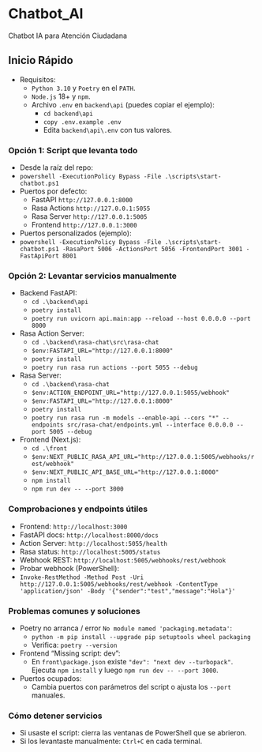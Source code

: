 # Chatbot_AI
Chatbot IA para Atención Ciudadana

## Inicio Rápido

- Requisitos:
  - `Python 3.10` y `Poetry` en el `PATH`.
  - `Node.js` 18+ y `npm`.
  - Archivo `.env` en `backend\api` (puedes copiar el ejemplo):
    - `cd backend\api`
    - `copy .env.example .env`
    - Edita `backend\api\.env` con tus valores.

### Opción 1: Script que levanta todo

- Desde la raíz del repo:
- `powershell -ExecutionPolicy Bypass -File .\scripts\start-chatbot.ps1`
- Puertos por defecto:
  - FastAPI `http://127.0.0.1:8000`
  - Rasa Actions `http://127.0.0.1:5055`
  - Rasa Server `http://127.0.0.1:5005`
  - Frontend `http://127.0.0.1:3000`
- Puertos personalizados (ejemplo):
- `powershell -ExecutionPolicy Bypass -File .\scripts\start-chatbot.ps1 -RasaPort 5006 -ActionsPort 5056 -FrontendPort 3001 -FastApiPort 8001`

### Opción 2: Levantar servicios manualmente

- Backend FastAPI:
  - `cd .\backend\api`
  - `poetry install`
  - `poetry run uvicorn api.main:app --reload --host 0.0.0.0 --port 8000`
- Rasa Action Server:
  - `cd .\backend\rasa-chat\src\rasa-chat`
  - `$env:FASTAPI_URL="http://127.0.0.1:8000"`
  - `poetry install`
  - `poetry run rasa run actions --port 5055 --debug`
- Rasa Server:
  - `cd .\backend\rasa-chat`
  - `$env:ACTION_ENDPOINT_URL="http://127.0.0.1:5055/webhook"`
  - `$env:FASTAPI_URL="http://127.0.0.1:8000"`
  - `poetry install`
  - `poetry run rasa run -m models --enable-api --cors "*" --endpoints src/rasa-chat/endpoints.yml --interface 0.0.0.0 --port 5005 --debug`
- Frontend (Next.js):
  - `cd .\front`
  - `$env:NEXT_PUBLIC_RASA_API_URL="http://127.0.0.1:5005/webhooks/rest/webhook"`
  - `$env:NEXT_PUBLIC_API_BASE_URL="http://127.0.0.1:8000"`
  - `npm install`
  - `npm run dev -- --port 3000`

### Comprobaciones y endpoints útiles

- Frontend: `http://localhost:3000`
- FastAPI docs: `http://localhost:8000/docs`
- Action Server: `http://localhost:5055/health`
- Rasa status: `http://localhost:5005/status`
- Webhook REST: `http://localhost:5005/webhooks/rest/webhook`
- Probar webhook (PowerShell):
- `Invoke-RestMethod -Method Post -Uri http://127.0.0.1:5005/webhooks/rest/webhook -ContentType 'application/json' -Body '{"sender":"test","message":"Hola"}'`

### Problemas comunes y soluciones

- Poetry no arranca / error `No module named 'packaging.metadata'`:
  - `python -m pip install --upgrade pip setuptools wheel packaging`
  - Verifica: `poetry --version`
- Frontend “Missing script: dev”:
  - En `front\package.json` existe `"dev": "next dev --turbopack"`. Ejecuta `npm install` y luego `npm run dev -- --port 3000`.
- Puertos ocupados:
  - Cambia puertos con parámetros del script o ajusta los `--port` manuales.

### Cómo detener servicios

- Si usaste el script: cierra las ventanas de PowerShell que se abrieron.
- Si los levantaste manualmente: `Ctrl+C` en cada terminal.
